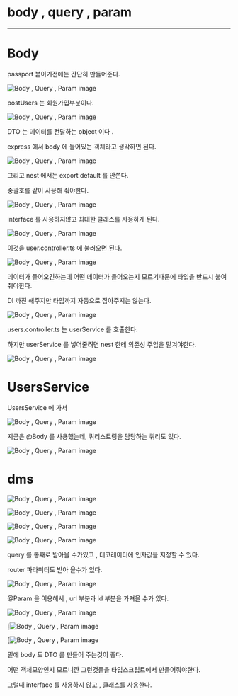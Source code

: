 # body , query , param 


---

# Body


passport 붙이기전에는 간단히 만들어준다.

![Body , Query , Param image](https://slid-capture.s3.ap-northeast-2.amazonaws.com/public/capture_images/a12cd6fa80f941e3bf36a32a165b283c/13020c54-77df-45fb-8503-7f15701b71d7.png)


postUsers 는 회원가입부분이다.

![Body , Query , Param image](https://slid-capture.s3.ap-northeast-2.amazonaws.com/public/capture_images/a12cd6fa80f941e3bf36a32a165b283c/9cd68d0e-7f79-4199-83cb-9eac7ebbdc27.png)


DTO 는 데이터를 전달하는 object 이다 .


express 에서 body 에 들어있는 객체라고 생각하면 된다.

![Body , Query , Param image](https://slid-capture.s3.ap-northeast-2.amazonaws.com/public/capture_images/a12cd6fa80f941e3bf36a32a165b283c/00a2c8ff-5590-4102-b6cd-7ab7fcd5863a.png)


그리고 nest 에서는 export default 를 안쓴다.


중괄호를 같이 사용해 줘야한다.

![Body , Query , Param image](https://slid-capture.s3.ap-northeast-2.amazonaws.com/public/capture_images/a12cd6fa80f941e3bf36a32a165b283c/fbba5d6a-e028-4e4c-a9f3-4a3c5dd9f2fd.png)





interface 를 사용하지않고 최대한 클래스를 사용하게 된다.

![Body , Query , Param image](https://slid-capture.s3.ap-northeast-2.amazonaws.com/public/capture_images/a12cd6fa80f941e3bf36a32a165b283c/f29bddc3-53fe-4249-84e8-adb80985d892.png)


이것을 user.controller.ts 에 불러오면 된다.

![Body , Query , Param image](https://slid-capture.s3.ap-northeast-2.amazonaws.com/public/capture_images/a12cd6fa80f941e3bf36a32a165b283c/44c14baa-e05a-489a-9f18-713a2121dc60.png)


데이터가 들어오긴하는데 어떤 데이터가 들어오는지 모르기때문에 타입을 반드시 붙여줘야한다.


DI 까진 해주지만 타입까지 자동으로 잡아주지는 않는다.

![Body , Query , Param image](https://slid-capture.s3.ap-northeast-2.amazonaws.com/public/capture_images/a12cd6fa80f941e3bf36a32a165b283c/344a2cd1-557d-433a-ad8f-5bf692ace7ce.png)


users.controller.ts 는 userService 를 호출한다.


하지만 userService 를 넣어줄려면 nest 한테 의존성 주입을 맡겨야한다.

![Body , Query , Param image](https://slid-capture.s3.ap-northeast-2.amazonaws.com/public/capture_images/a12cd6fa80f941e3bf36a32a165b283c/205eb3f2-12fd-42d4-a429-1bc83e81b67b.png)

# UsersService


UsersService 에 가서

![Body , Query , Param image](https://slid-capture.s3.ap-northeast-2.amazonaws.com/public/capture_images/a12cd6fa80f941e3bf36a32a165b283c/5703f401-79f6-491a-beae-397fcd9e76ed.png)


지금은 @Body 를 사용했는데, 쿼리스트링을 담당하는 쿼리도 있다.

![Body , Query , Param image](https://slid-capture.s3.ap-northeast-2.amazonaws.com/public/capture_images/a12cd6fa80f941e3bf36a32a165b283c/5696da14-e8e8-41b7-8b98-aa5f469959a0.png)




# dms

![Body , Query , Param image](https://slid-capture.s3.ap-northeast-2.amazonaws.com/public/capture_images/a12cd6fa80f941e3bf36a32a165b283c/de794307-56ed-46d1-8977-a5b2879aa7df.png)

![Body , Query , Param image](https://slid-capture.s3.ap-northeast-2.amazonaws.com/public/capture_images/a12cd6fa80f941e3bf36a32a165b283c/bf0195ed-ac55-4b70-aba7-a8bdaa2f2cbd.png)

![Body , Query , Param image](https://slid-capture.s3.ap-northeast-2.amazonaws.com/public/capture_images/a12cd6fa80f941e3bf36a32a165b283c/6df6a0cd-0268-480c-ba19-08b38f4da2fd.png)




![Body , Query , Param image](https://slid-capture.s3.ap-northeast-2.amazonaws.com/public/capture_images/a12cd6fa80f941e3bf36a32a165b283c/22c15ff9-da5b-4f7c-a23d-f74e06ce246e.png)


query 를 통째로 받아올 수가있고 , 데코레이터에 인자값을 지정할 수 있다.


router 파라미터도 받아 올수가 있다.

![Body , Query , Param image](https://slid-capture.s3.ap-northeast-2.amazonaws.com/public/capture_images/a12cd6fa80f941e3bf36a32a165b283c/6f6faa61-70e1-4ddf-8618-eda0f15d5066.png)


@Param 을 이용해서 , url 부분과 id 부분을 가져올 수가 있다.

![Body , Query , Param image](https://slid-capture.s3.ap-northeast-2.amazonaws.com/public/capture_images/a12cd6fa80f941e3bf36a32a165b283c/c7855f91-9df7-4170-b337-8211e1a54bd1.png)

[![Body , Query , Param image](https://slid-capture.s3.ap-northeast-2.amazonaws.com/public/capture_images/a12cd6fa80f941e3bf36a32a165b283c/28114fa4-bc10-46a4-a25b-b6017bd40f59.png)

[![Body , Query , Param image](https://slid-capture.s3.ap-northeast-2.amazonaws.com/public/capture_images/a12cd6fa80f941e3bf36a32a165b283c/916b0c6e-a90a-4c31-9808-110cba879d9d.png)


밑에 body 도 DTO 를 만들어 주는것이 좋다.


어떤 객체모양인지 모르니깐 그런것들을 타입스크립트에서 만들어줘야한다.


그럴때 interface 를 사용하지 않고 , 클래스를 사용한다.
